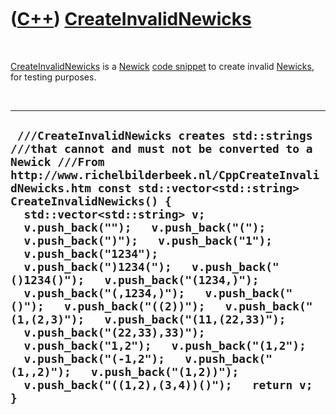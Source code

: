 
 

 

 

 

 

([C++](Cpp.md)) [CreateInvalidNewicks](CppCreateInvalidNewicks.md)
====================================================================

 

[CreateInvalidNewicks](CppCreateInvalidNewicks.md) is a
[Newick](CppNewick.md) [code snippet](CppCodeSnippets.md) to create
invalid [Newicks](CppNewick.md), for testing purposes.

 

  -----------------------------------------------------------------------------------------------------------------------------------------------------------------------------------------------------------------------------------------------------------------------------------------------------------------------------------------------------------------------------------------------------------------------------------------------------------------------------------------------------------------------------------------------------------------------------------------------------------------------------------------------------------------------------------------------------------------------------------------------------------------------------------------
  ` ///CreateInvalidNewicks creates std::strings ///that cannot and must not be converted to a Newick ///From http://www.richelbilderbeek.nl/CppCreateInvalidNewicks.htm const std::vector<std::string> CreateInvalidNewicks() {   std::vector<std::string> v;   v.push_back("");   v.push_back("(");   v.push_back(")");   v.push_back("1");   v.push_back("1234");   v.push_back(")1234(");   v.push_back("()1234()");   v.push_back("(1234,)");   v.push_back("(,1234,)");   v.push_back("()");   v.push_back("((2))");   v.push_back("(1,(2,3)");   v.push_back("(11,(22,33)");   v.push_back("(22,33),33)");   v.push_back("1,2");   v.push_back("(1,2");   v.push_back("(-1,2");   v.push_back("(1,,2)");   v.push_back("(1,2))");   v.push_back("((1,2),(3,4))()");   return v; }`
  -----------------------------------------------------------------------------------------------------------------------------------------------------------------------------------------------------------------------------------------------------------------------------------------------------------------------------------------------------------------------------------------------------------------------------------------------------------------------------------------------------------------------------------------------------------------------------------------------------------------------------------------------------------------------------------------------------------------------------------------------------------------------------------------

 

 

 

 

 

 


